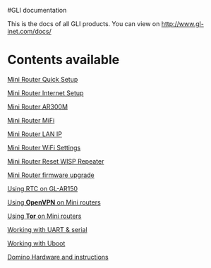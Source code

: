 #GLI documentation


This is the docs of all GLI products. You can view on http://www.gl-inet.com/docs/ 



Contents available
===================

[Mini Router Quick Setup](docs/mini/index.md)

[Mini Router Internet Setup](docs/mini/internet.md)

[Mini Router AR300M](docs/mini/ar300m.md)

[Mini Router MiFi](docs/mini/mifi.md)

[Mini Router LAN IP](docs/mini/lan.md)

[Mini Router WiFi Settings](docs/mini/wifi.md)

[Mini Router Reset WISP Repeater](docs/mini/repeater.md)

[Mini Router firmware upgrade](docs/mini/firmware.md)

[Using RTC on GL-AR150](docs/mini/ar150rtc.md)

[Using **OpenVPN** on Mini routers](docs/openwrt/openvpn.md)

[Using **Tor** on Mini routers](docs/openwrt/tor.md)

[Working with UART & serial](docs/diy/serial.md)

[Working with Uboot](docs/diy/uboot.md)

[Domino Hardware and instructions](docs/domino/index.md)